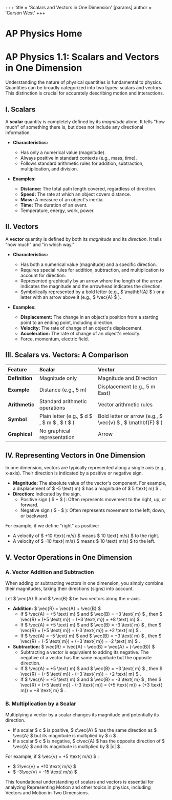 +++
 title = 'Scalars and Vectors in One Dimension'
[params]
	author = 'Carson West'
+++
# AP Physics Home
# AP Physics 1.1: Scalars and Vectors in One Dimension

Understanding the nature of physical quantities is fundamental to physics. Quantities can be broadly categorized into two types: scalars and vectors. This distinction is crucial for accurately describing motion and interactions.

## I. Scalars

A **scalar** quantity is completely defined by its *magnitude* alone. It tells "how much" of something there is, but does not include any directional information.

*   **Characteristics:**
    *   Has only a numerical value (magnitude).
    *   Always positive in standard contexts (e.g., mass, time).
    *   Follows standard arithmetic rules for addition, subtraction, multiplication, and division.

*   **Examples:**
    *   **Distance:** The total path length covered, regardless of direction.
    *   **Speed:** The rate at which an object covers distance.
    *   **Mass:** A measure of an object's inertia.
    *   **Time:** The duration of an event.
    *   Temperature, energy, work, power.

## II. Vectors

A **vector** quantity is defined by both its *magnitude* and its *direction*. It tells "how much" and "in which way."

*   **Characteristics:**
    *   Has both a numerical value (magnitude) and a specific direction.
    *   Requires special rules for addition, subtraction, and multiplication to account for direction.
    *   Represented graphically by an arrow where the length of the arrow indicates the magnitude and the arrowhead indicates the direction.
    *   Symbolically represented by a bold letter (e.g.,  $ \mathbf{A} $ ) or a letter with an arrow above it (e.g.,  $ \vec{A} $ ).

*   **Examples:**
    *   **Displacement:** The change in an object's position from a starting point to an ending point, including direction.
    *   **Velocity:** The rate of change of an object's displacement.
    *   **Acceleration:** The rate of change of an object's velocity.
    *   Force, momentum, electric field.

## III. Scalars vs. Vectors: A Comparison

| Feature      | Scalar                                   | Vector                                   |
| :----------- | :--------------------------------------- | :--------------------------------------- |
| **Definition** | Magnitude only                           | Magnitude and Direction                  |
| **Example**  | Distance (e.g., 5 m)                     | Displacement (e.g., 5 m East)            |
| **Arithmetic** | Standard arithmetic operations           | Vector arithmetic rules                  |
| **Symbol**   | Plain letter (e.g.,  $ d $ ,  $ m $ ,  $ t $ )       | Bold letter or arrow (e.g.,  $ \vec{v} $ ,  $ \mathbf{F} $ ) |
| **Graphical**| No graphical representation              | Arrow                                    |

## IV. Representing Vectors in One Dimension

In one dimension, vectors are typically represented along a single axis (e.g., x-axis). Their direction is indicated by a positive or negative sign.

*   **Magnitude:** The absolute value of the vector's component. For example, a displacement of  $ -5 \text{ m} $  has a magnitude of  $ 5 \text{ m} $ .
*   **Direction:** Indicated by the sign.
    *   Positive sign ( $ + $ ): Often represents movement to the right, up, or forward.
    *   Negative sign ( $ - $ ): Often represents movement to the left, down, or backward.

For example, if we define "right" as positive:
*   A velocity of  $ +10 \text{ m/s} $  means  $ 10 \text{ m/s} $  to the right.
*   A velocity of  $ -10 \text{ m/s} $  means  $ 10 \text{ m/s} $  to the left.

## V. Vector Operations in One Dimension

### A. Vector Addition and Subtraction
When adding or subtracting vectors in one dimension, you simply combine their magnitudes, taking their directions (signs) into account.

Let  $ \vec{A} $  and  $ \vec{B} $  be two vectors along the x-axis.
*   **Addition:**  $ \vec{R} = \vec{A} + \vec{B} $ 
    *   If  $ \vec{A} = +5 \text{ m} $  and  $ \vec{B} = +3 \text{ m} $ , then  $ \vec{R} = (+5 \text{ m}) + (+3 \text{ m}) = +8 \text{ m} $ .
    *   If  $ \vec{A} = +5 \text{ m} $  and  $ \vec{B} = -3 \text{ m} $ , then  $ \vec{R} = (+5 \text{ m}) + (-3 \text{ m}) = +2 \text{ m} $ .
    *   If  $ \vec{A} = -5 \text{ m} $  and  $ \vec{B} = +3 \text{ m} $ , then  $ \vec{R} = (-5 \text{ m}) + (+3 \text{ m}) = -2 \text{ m} $ .
*   **Subtraction:**  $ \vec{R} = \vec{A} - \vec{B} = \vec{A} + (-\vec{B}) $ 
    *   Subtracting a vector is equivalent to adding its negative. The negative of a vector has the same magnitude but the opposite direction.
    *   If  $ \vec{A} = +5 \text{ m} $  and  $ \vec{B} = +3 \text{ m} $ , then  $ \vec{R} = (+5 \text{ m}) - (+3 \text{ m}) = +2 \text{ m} $ .
    *   If  $ \vec{A} = +5 \text{ m} $  and  $ \vec{B} = -3 \text{ m} $ , then  $ \vec{R} = (+5 \text{ m}) - (-3 \text{ m}) = (+5 \text{ m}) + (+3 \text{ m}) = +8 \text{ m} $ .

### B. Multiplication by a Scalar
Multiplying a vector by a scalar changes its magnitude and potentially its direction.
*   If a scalar  $ c $  is positive,  $ c\vec{A} $  has the same direction as  $ \vec{A} $  but its magnitude is multiplied by  $ c $ .
*   If a scalar  $ c $  is negative,  $ c\vec{A} $  has the opposite direction of  $ \vec{A} $  and its magnitude is multiplied by  $ |c| $ .

For example, if  $ \vec{v} = +5 \text{ m/s} $ :
*    $ 2\vec{v} = +10 \text{ m/s} $ 
*    $ -3\vec{v} = -15 \text{ m/s} $ 

This foundational understanding of scalars and vectors is essential for analyzing Representing Motion and other topics in physics, including Vectors and Motion in Two Dimensions.